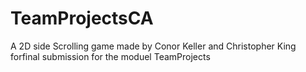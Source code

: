 # TeamProjectsCA
A 2D side Scrolling game made by Conor Keller and Christopher King forfinal submission for the moduel TeamProjects

